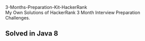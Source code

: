 3-Months-Preparation-Kit-HackerRank    
My Own Solutions of HackerRank 3 Month Interview Preparation Challenges.

##  Solved in Java 8
